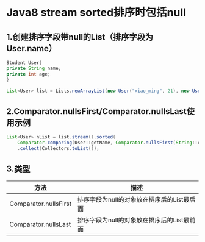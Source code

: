 # Java8 stream sorted排序时包括null

## 1.创建排序字段带null的List（排序字段为User.name）

```java
Student User{
private String name;
private int age;
}

List<User> list = Lists.newArrayList(new User("xiao_ming", 21), new User("xiao_hua", 22), new User(null, 23));
```



## 2.Comparator.nullsFirst/Comparator.nullsLast使用示例

```java
List<User> nList = list.stream().sorted(
    Comparator.comparing(User::getName, Comparator.nullsFirst(String::compareTo)))
    .collect(Collectors.toList());
```



## 3.类型

| 方法                  | 描述                                       |
| --------------------- | ------------------------------------------ |
| Comparator.nullsFirst | 排序字段为null的对象放在排序后的List最后面 |
| Comparator.nullsLast  | 排序字段为null的对象放在排序后的List最前面 |

